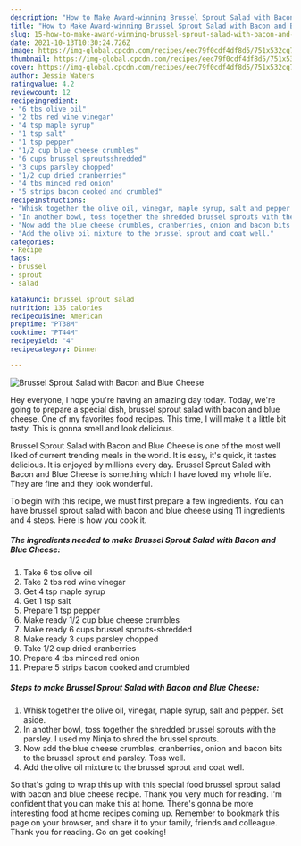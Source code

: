 ```yaml
---
description: "How to Make Award-winning Brussel Sprout Salad with Bacon and Blue Cheese"
title: "How to Make Award-winning Brussel Sprout Salad with Bacon and Blue Cheese"
slug: 15-how-to-make-award-winning-brussel-sprout-salad-with-bacon-and-blue-cheese
date: 2021-10-13T10:30:24.726Z
image: https://img-global.cpcdn.com/recipes/eec79f0cdf4df8d5/751x532cq70/brussel-sprout-salad-with-bacon-and-blue-cheese-recipe-main-photo.jpg
thumbnail: https://img-global.cpcdn.com/recipes/eec79f0cdf4df8d5/751x532cq70/brussel-sprout-salad-with-bacon-and-blue-cheese-recipe-main-photo.jpg
cover: https://img-global.cpcdn.com/recipes/eec79f0cdf4df8d5/751x532cq70/brussel-sprout-salad-with-bacon-and-blue-cheese-recipe-main-photo.jpg
author: Jessie Waters
ratingvalue: 4.2
reviewcount: 12
recipeingredient:
- "6 tbs olive oil"
- "2 tbs red wine vinegar"
- "4 tsp maple syrup"
- "1 tsp salt"
- "1 tsp pepper"
- "1/2 cup blue cheese crumbles"
- "6 cups brussel sproutsshredded"
- "3 cups parsley chopped"
- "1/2 cup dried cranberries"
- "4 tbs minced red onion"
- "5 strips bacon cooked and crumbled"
recipeinstructions:
- "Whisk together the olive oil, vinegar, maple syrup, salt and pepper. Set aside."
- "In another bowl, toss together the shredded brussel sprouts with the parsley. I used my Ninja to shred the brussel sprouts."
- "Now add the blue cheese crumbles, cranberries, onion and bacon bits to the brussel sprout and parsley. Toss well."
- "Add the olive oil mixture to the brussel sprout and coat well."
categories:
- Recipe
tags:
- brussel
- sprout
- salad

katakunci: brussel sprout salad 
nutrition: 135 calories
recipecuisine: American
preptime: "PT38M"
cooktime: "PT44M"
recipeyield: "4"
recipecategory: Dinner

---
```



![Brussel Sprout Salad with Bacon and Blue Cheese](https://img-global.cpcdn.com/recipes/eec79f0cdf4df8d5/751x532cq70/brussel-sprout-salad-with-bacon-and-blue-cheese-recipe-main-photo.jpg)

Hey everyone, I hope you're having an amazing day today. Today, we're going to prepare a special dish, brussel sprout salad with bacon and blue cheese. One of my favorites food recipes. This time, I will make it a little bit tasty. This is gonna smell and look delicious.

Brussel Sprout Salad with Bacon and Blue Cheese is one of the most well liked of current trending meals in the world. It is easy, it's quick, it tastes delicious. It is enjoyed by millions every day. Brussel Sprout Salad with Bacon and Blue Cheese is something which I have loved my whole life. They are fine and they look wonderful.




To begin with this recipe, we must first prepare a few ingredients. You can have brussel sprout salad with bacon and blue cheese using 11 ingredients and 4 steps. Here is how you cook it.

<!--inarticleads1-->

##### The ingredients needed to make Brussel Sprout Salad with Bacon and Blue Cheese:

1. Take 6 tbs olive oil
1. Take 2 tbs red wine vinegar
1. Get 4 tsp maple syrup
1. Get 1 tsp salt
1. Prepare 1 tsp pepper
1. Make ready 1/2 cup blue cheese crumbles
1. Make ready 6 cups brussel sprouts-shredded
1. Make ready 3 cups parsley chopped
1. Take 1/2 cup dried cranberries
1. Prepare 4 tbs minced red onion
1. Prepare 5 strips bacon cooked and crumbled




<!--inarticleads2-->

##### Steps to make Brussel Sprout Salad with Bacon and Blue Cheese:

1. Whisk together the olive oil, vinegar, maple syrup, salt and pepper. Set aside.
1. In another bowl, toss together the shredded brussel sprouts with the parsley. I used my Ninja to shred the brussel sprouts.
1. Now add the blue cheese crumbles, cranberries, onion and bacon bits to the brussel sprout and parsley. Toss well.
1. Add the olive oil mixture to the brussel sprout and coat well.




So that's going to wrap this up with this special food brussel sprout salad with bacon and blue cheese recipe. Thank you very much for reading. I'm confident that you can make this at home. There's gonna be more interesting food at home recipes coming up. Remember to bookmark this page on your browser, and share it to your family, friends and colleague. Thank you for reading. Go on get cooking!
